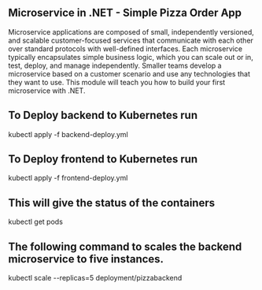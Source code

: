 ## Microservice in .NET - Simple Pizza Order App

Microservice applications are composed of small, independently versioned, and scalable customer-focused services that communicate with each other over standard protocols with well-defined interfaces. Each microservice typically encapsulates simple business logic, which you can scale out or in, test, deploy, and manage independently.  Smaller teams develop a microservice based on a customer scenario and use any technologies that they want to use. This module will teach you how to build your first microservice with .NET.

## To Deploy backend to Kubernetes run 
kubectl apply -f backend-deploy.yml

## To Deploy frontend to Kubernetes run 
kubectl apply -f frontend-deploy.yml

## This will give the status of the containers
kubectl get pods 

## The following command to scales the backend microservice to five instances.
kubectl scale --replicas=5 deployment/pizzabackend